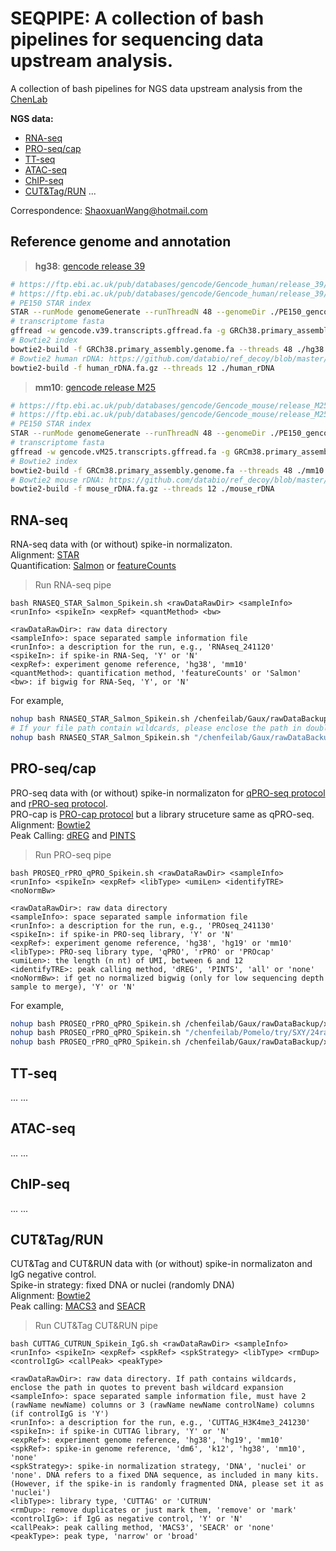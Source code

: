 # SEQPIPE: A collection of bash pipelines for sequencing data upstream analysis.

A collection of bash pipelines for NGS data upstream analysis from the [ChenLab](https://chenf-lab.fudan.edu.cn/)

**NGS data:**<br>
- [RNA-seq](#RNA-seq)
- [PRO-seq/cap](#PRO-seqcap)
- [TT-seq](#TT-seq)
- [ATAC-seq](#ATAC-seq)
- [ChIP-seq](#ChIP-seq)
- [CUT&Tag/RUN](#cuttagrun)
...

Correspondence: ShaoxuanWang@hotmail.com

## Reference genome and annotation
> **hg38**: [gencode release 39](https://www.gencodegenes.org/human/release_39.html)
```bash
# https://ftp.ebi.ac.uk/pub/databases/gencode/Gencode_human/release_39/GRCh38.primary_assembly.genome.fa.gz
# https://ftp.ebi.ac.uk/pub/databases/gencode/Gencode_human/release_39/gencode.v39.primary_assembly.annotation.gtf.gz
# PE150 STAR index
STAR --runMode genomeGenerate --runThreadN 48 --genomeDir ./PE150_gencode_v39 --genomeFastaFiles GRCh38.primary_assembly.genome.fa --sjdbGTFfile gencode.v39.primary_assembly.annotation.gtf --sjdbOverhang 149 --limitGenomeGenerateRAM 549755813888
# transcriptome fasta
gffread -w gencode.v39.transcripts.gffread.fa -g GRCh38.primary_assembly.genome.fa gencode.v39.primary_assembly.annotation.gtf
# Bowtie2 index
bowtie2-build -f GRCh38.primary_assembly.genome.fa --threads 48 ./hg38
# Bowtie2 human rDNA: https://github.com/databio/ref_decoy/blob/master/human_rDNA.fa.gz
bowtie2-build -f human_rDNA.fa.gz --threads 12 ./human_rDNA
```
> **mm10**: [gencode release M25](https://www.gencodegenes.org/mouse/release_M25.html)
```bash
# https://ftp.ebi.ac.uk/pub/databases/gencode/Gencode_mouse/release_M25/GRCm38.primary_assembly.genome.fa.gz
# https://ftp.ebi.ac.uk/pub/databases/gencode/Gencode_mouse/release_M25/gencode.vM25.primary_assembly.annotation.gtf.gz
# PE150 STAR index
STAR --runMode genomeGenerate --runThreadN 48 --genomeDir ./PE150_gencode_m25 --genomeFastaFiles GRCm38.primary_assembly.genome.fa --sjdbGTFfile gencode.vM25.primary_assembly.annotation.gtf --sjdbOverhang 149 --limitGenomeGenerateRAM 549755813888
# transcriptome fasta
gffread -w gencode.vM25.transcripts.gffread.fa -g GRCm38.primary_assembly.genome.fa gencode.vM25.primary_assembly.annotation.gtf
# Bowtie2 index
bowtie2-build -f GRCm38.primary_assembly.genome.fa --threads 48 ./mm10
# Bowtie2 mouse rDNA: https://github.com/databio/ref_decoy/blob/master/mouse_rDNA.fa.gz
bowtie2-build -f mouse_rDNA.fa.gz --threads 12 ./mouse_rDNA
```

## RNA-seq
RNA-seq data with (or without) spike-in normalizaton. <br>
Alignment: [STAR](https://github.com/alexdobin/STAR) <br>
Quantification: [Salmon](https://github.com/COMBINE-lab/salmon) or [featureCounts](https://subread.sourceforge.net/featureCounts.html)

> Run RNA-seq pipe
```
bash RNASEQ_STAR_Salmon_Spikein.sh <rawDataRawDir> <sampleInfo> <runInfo> <spikeIn> <expRef> <quantMethod> <bw>

<rawDataRawDir>: raw data directory
<sampleInfo>: space separated sample information file
<runInfo>: a description for the run, e.g., 'RNAseq_241120'
<spikeIn>: if spike-in RNA-Seq, 'Y' or 'N'
<expRef>: experiment genome reference, 'hg38', 'mm10'
<quantMethod>: quantification method, 'featureCounts' or 'Salmon'
<bw>: if bigwig for RNA-Seq, 'Y', or 'N'
```
For example,
```bash
nohup bash RNASEQ_STAR_Salmon_Spikein.sh /chenfeilab/Gaux/rawDataBackup/test/241018_RNA-Seq sampleInfo.txt 241018_RNASEQ N hg38 Salmon N &> 241018_RNASeq.log &
# If your file path contain wildcards, please enclose the path in double quotes to prevent bash wildcard expansion.
nohup bash RNASEQ_STAR_Salmon_Spikein.sh "/chenfeilab/Gaux/rawDataBackup/*/*" sampleInfo.txt 241111_RNASEQ Y hg38 featureCounts N &> 241111_RNASeq.log &
```

## PRO-seq/cap
PRO-seq data with (or without) spike-in normalizaton for [qPRO-seq protocol](https://www.biorxiv.org/content/10.1101/2020.05.18.102277v1.full) and [rPRO-seq protocol](https://www.biorxiv.org/content/10.1101/2024.05.08.593182v1).<br>
PRO-cap is [PRO-cap protocol](https://www.nature.com/articles/nprot.2016.086) but a library struceture same as qPRO-seq.<br>
Alignment: [Bowtie2](https://github.com/BenLangmead/bowtie2) <br>
Peak Calling: [dREG](https://github.com/Danko-Lab/dREG) and [PINTS](https://github.com/hyulab/PINTS)

> Run PRO-seq pipe
```
bash PROSEQ_rPRO_qPRO_Spikein.sh <rawDataRawDir> <sampleInfo> <runInfo> <spikeIn> <expRef> <libType> <umiLen> <identifyTRE> <noNormBw>

<rawDataRawDir>: raw data directory
<sampleInfo>: space separated sample information file
<runInfo>: a description for the run, e.g., 'PROseq_241130'
<spikeIn>: if spike-in PRO-seq library, 'Y' or 'N'
<expRef>: experiment genome reference, 'hg38', 'hg19' or 'mm10'
<libType>: PRO-seq library type, 'qPRO', 'rPRO' or 'PROcap'
<umiLen>: the length (n nt) of UMI, between 6 and 12
<identifyTRE>: peak calling method, 'dREG', 'PINTS', 'all' or 'none'
<noNormBw>: if get no normalized bigwig (only for low sequencing depth sample to merge), 'Y' or 'N'
```
For example,
```bash
nohup bash PROSEQ_rPRO_qPRO_Spikein.sh /chenfeilab/Gaux/rawDataBackup/xxx/xxxxxx_PRO-seq sampleInfo.txt 241108_PROSEQ N hg38 rPRO 6 all Y &> 241105_rPROseq.log &
nohup bash PROSEQ_rPRO_qPRO_Spikein.sh "/chenfeilab/Pomelo/try/SXY/24rawdata/*/*" sampleInfo.txt SXY51to60_qPRO Y mm10 qPRO 6 none N &> SXY51to60_qPROseq.log &
nohup bash PROSEQ_rPRO_qPRO_Spikein.sh /chenfeilab/Gaux/rawDataBackup/xxx/xxxxxx_PRO-cap sampleInfo.txt 241130_PROCAP N hg38 PROcap 6 none N &> 241130_PROcap.log &
```

## TT-seq
...
...


## ATAC-seq
...
...


## ChIP-seq
...
...


## CUT&Tag/RUN
CUT&Tag and CUT&RUN data with (or without) spike-in normalizaton and IgG negative control.<br>
Spike-in strategy: fixed DNA or nuclei (randomly DNA) <br>
Alignment: [Bowtie2](https://github.com/BenLangmead/bowtie2) <br>
Peak calling: [MACS3](https://github.com/macs3-project/MACS) and [SEACR](https://github.com/FredHutch/SEACR)

> Run CUT&Tag CUT&RUN pipe
```
bash CUTTAG_CUTRUN_Spikein_IgG.sh <rawDataRawDir> <sampleInfo> <runInfo> <spikeIn> <expRef> <spkRef> <spkStrategy> <libType> <rmDup> <controlIgG> <callPeak> <peakType>

<rawDataRawDir>: raw data directory. If path contains wildcards, enclose the path in quotes to prevent bash wildcard expansion
<sampleInfo>: space separated sample information file, must have 2 (rawName newName) columns or 3 (rawName newName controlName) columns (if controlIgG is 'Y')
<runInfo>: a description for the run, e.g., 'CUTTAG_H3K4me3_241230' 
<spikeIn>: if spike-in CUTTAG library, 'Y' or 'N'
<expRef>: experiment genome reference, 'hg38', 'hg19', 'mm10'
<spkRef>: spike-in genome reference, 'dm6', 'k12', 'hg38', 'mm10', 'none'
<spkStrategy>: spike-in normalization strategy, 'DNA', 'nuclei' or 'none'. DNA refers to a fixed DNA sequence, as included in many kits. (However, if the spike-in is randomly fragmented DNA, please set it as 'nuclei')
<libType>: library type, 'CUTTAG' or 'CUTRUN'
<rmDup>: remove duplicates or just mark them, 'remove' or 'mark'
<controlIgG>: if IgG as negative control, 'Y' or 'N'
<callPeak>: peak calling method, 'MACS3', 'SEACR' or 'none'
<peakType>: peak type, 'narrow' or 'broad'
```